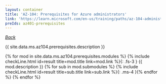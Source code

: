 ```yaml
---
layout: container
title: 'AZ-104: Prerequisites for Azure administrators'
link: 'https://learn.microsoft.com/en-us/training/paths/az-104-administrator-prerequisites'
preIds: az401-prerequisites
---
```

[_Back_](.)

{{ site.data.ms.az104.prerequisites.description }}

<!-- {% assign counter = 0 %} {% assign result = page.preIds | append: "-" | append: counter %} -->
{% for mod in site.data.ms.az104.prerequisites.modules %}<!-- {% assign counter = counter | plus: 1 %}{% assign result = page.preIds | append: "-" | append: counter %} -->
{% include checkLine.html id=result title=mod.title link=mod.link %}{: .fs-3 }
<span class="ms-4">{{ mod.description }}</span>
{% for sub in mod.submodules %}<!-- {% assign counter = counter | plus: 1 %}{% assign result = page.preIds | append: "-" | append: counter %} -->
{% include checkLine.html id=result title=sub.title link=sub.link %}{: .ms-4 }{% endfor %}
{% endfor %}

